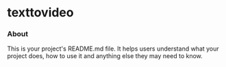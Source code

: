 texttovideo
===========

### About

This is your project's README.md file. It helps users understand what your
project does, how to use it and anything else they may need to know.